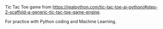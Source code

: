 Tic Tac Toe game from https://realpython.com/tic-tac-toe-ai-python/#step-2-scaffold-a-generic-tic-tac-toe-game-engine.

For practice with Python coding and Machine Learning.
